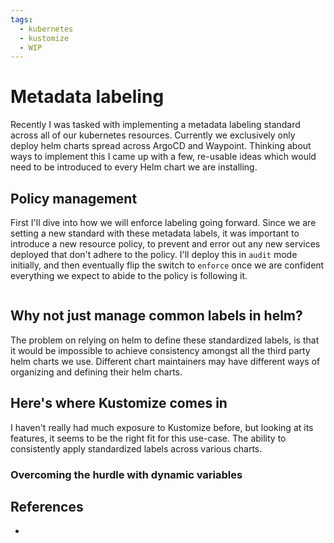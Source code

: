 ```yaml
---
tags:
  - kubernetes
  - kustomize
  - WIP
---
```


# Metadata labeling

Recently I was tasked with implementing a metadata labeling standard across all of our kubernetes resources. Currently we exclusively only deploy helm charts spread across ArgoCD and Waypoint. Thinking about ways to implement this I came up with a few, re-usable ideas which would need to be introduced to every Helm chart we are installing.

## Policy management

First I'll dive into how we will enforce labeling going forward. Since we are setting a new standard with these metadata labels, it was important to introduce a new resource policy, to prevent and error out any new services deployed that don't adhere to the policy. I'll deploy this in `audit` mode initially, and then eventually flip the switch to `enforce` once we are confident everything we expect to abide to the policy is following it.

```

```

## Why not just manage common labels in helm?

The problem on relying on helm to define these standardized labels, is that it would be impossible to achieve consistency amongst all the third party helm charts we use. Different chart maintainers may have different ways of organizing and defining their helm charts.



## Here's where Kustomize comes in

I haven't really had much exposure to Kustomize before, but looking at its features, it seems to be the right fit for this use-case. The ability to consistently apply standardized labels across various charts.
### Overcoming the hurdle with dynamic variables



## References

- 
